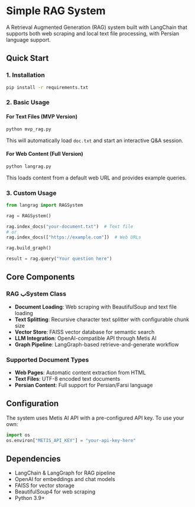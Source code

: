 # Simple RAG System

A Retrieval Augmented Generation (RAG) system built with LangChain that supports both web scraping and local text file processing, with Persian language support.


## Quick Start

### 1. Installation

```bash
pip install -r requirements.txt
```

### 2. Basic Usage

#### For Text Files (MVP Version)
```bash
python mvp_rag.py
```
This will automatically load `doc.txt` and start an interactive Q&A session.

#### For Web Content (Full Version)
```bash
python langrag.py
```
This loads content from a default web URL and provides example queries.

### 3. Custom Usage

```python
from langrag import RAGSystem

rag = RAGSystem()

rag.index_docs("your-document.txt")  # Text file
# or
rag.index_docs(["https://example.com"])  # Web URLs

rag.build_graph()

result = rag.query("Your question here")
```


## Core Components

### RAG بSystem Class
- **Document Loading**: Web scraping with BeautifulSoup and text file loading
- **Text Splitting**: Recursive character text splitter with configurable chunk size
- **Vector Store**: FAISS vector database for semantic search
- **LLM Integration**: OpenAI-compatible API through Metis AI
- **Graph Pipeline**: LangGraph-based retrieve-and-generate workflow

### Supported Document Types
- **Web Pages**: Automatic content extraction from HTML
- **Text Files**: UTF-8 encoded text documents
- **Persian Content**: Full support for Persian/Farsi language

## Configuration

The system uses Metis AI API with a pre-configured API key. To use your own:

```python
import os
os.environ["METIS_API_KEY"] = "your-api-key-here"
```

## Dependencies

- LangChain & LangGraph for RAG pipeline
- OpenAI for embeddings and chat models
- FAISS for vector storage
- BeautifulSoup4 for web scraping
- Python 3.9+





